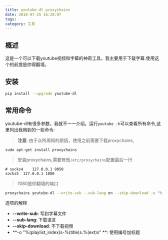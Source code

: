 ```yaml
---
title: youtube-dl proxychains 
date: 2018-07-25 16:28:07
tags:
category: 工具
---
```



## 概述
这是一个可以下载youtube视频和字幕的神奇工具，我主要用于下载字幕.使用这个的前提是你得翻墙。

## 安装
```bash
pip install --upgrade youtube-dl
```

## 常用命令

youtube-dl有很多参数，我就不一一介绍。运行`youtube -h`可以查看所有命令,这里列出我用到的一些命令:

> **注意**:
> 由于众所周知的原因，使用之前需要下载proxychains,
```
sudo apt-get install proxychains
```
> 安装proxychains,需要修改`/etc/proxychains`配置最后一行
```
# socks4    127.0.0.1 9050
socks5  127.0.0.1 1080
```
> 1080是你翻墙的端口

```bash
proxychains youtube-dl --write-sub --sub-lang en --skip-download -o "%(playlist_index)s-%(title)s.%(ext)s" "https://www.youtube.com/watch?v=2S4nn7S8Hk4&list=PLAwxTw4SYaPnbDacyrK_kB_RUkuxQBlCm"
 ```
选项的解释
* **--write-sub**: 写到字幕文件
* **--sub-lang**: 下载语言
* **--skip-download**: 不下载视频
* **-o "%(playlist_index)s-%(title)s.%(ext)s" **: 使用编号加标题